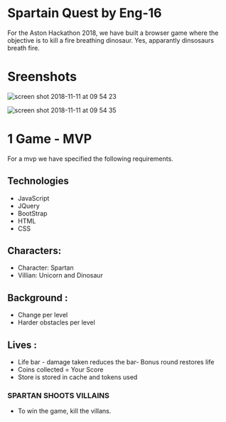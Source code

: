 # Spartain Quest by Eng-16

For the Aston Hackathon 2018, we have built a browser game where the objective is to kill a fire breathing dinosaur. Yes, apparantly dinsosaurs breath fire.

# Sreenshots

![screen shot 2018-11-11 at 09 54 23](https://user-images.githubusercontent.com/24536293/48311502-a7ee4480-e598-11e8-9106-5bee7def5628.png)

![screen shot 2018-11-11 at 09 54 35](https://user-images.githubusercontent.com/24536293/48311503-a7ee4480-e598-11e8-8a0f-f409050556ef.png)



# 1 Game - MVP

For a mvp we have specified the following requirements.

## Technologies

- JavaScript
- JQuery
- BootStrap
- HTML
- CSS

## Characters:

- Character: Spartan
- Villian: Unicorn and Dinosaur

## Background :

- Change per level
- Harder obstacles per level

## Lives :

- Life bar - damage taken reduces the bar- Bonus round restores life
- Coins collected = Your Score
- Store is stored in cache and tokens used

### SPARTAN SHOOTS VILLAINS

- To win the game, kill the villans.
